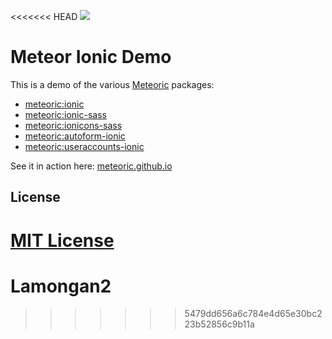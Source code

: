 <<<<<<< HEAD
![](http://f.cl.ly/items/391y4708420P0H001k1G/meteoric.png)

# Meteor Ionic Demo

This is a demo of the various [Meteoric](https://github.com/meteoric) packages:

- [meteoric:ionic](https://github.com/meteoric/meteor-ionic)
- [meteoric:ionic-sass](https://github.com/meteoric/ionic-sass)
- [meteoric:ionicons-sass](https://github.com/meteoric/ionicons-sass)
- [meteoric:autoform-ionic](https://github.com/meteoric/autoform-ionic)
- [meteoric:useraccounts-ionic](https://github.com/meteoric/useraccounts-ionic)

See it in action here: [meteoric.github.io](http://meteoric.github.io)

## License
[MIT License](https://github.com/meteoric/demo/blob/master/LICENSE)
=======
# Lamongan2
>>>>>>> 5479dd656a6c784e4d65e30bc223b52856c9b11a

